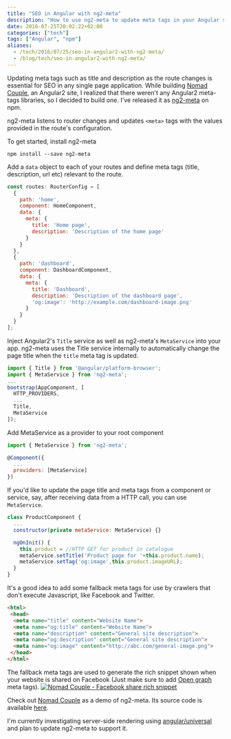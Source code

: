 ```yaml
---
title: "SEO in Angular with ng2-meta"
description: "How to use ng2-meta to update meta tags in your Angular site and improve your SEO"
date: 2016-07-25T20:02:22+02:00
categories: ["tech"]
tags: ["Angular", "npm"]
aliases:
  - /tech/2016/07/25/seo-in-angular2-with-ng2-meta/
  - /blog/tech/seo-in-angular2-with-ng2-meta/
---
```


Updating meta tags such as title and description as the route changes is essential for SEO in any single page application. While building [Nomad Couple](http://vinaygopinath.me/tech/2016/07/25/nomad-couple/), an Angular2 site, I realized that there weren't any Angular2 meta-tags libraries, so I decided to build one. I've released it as [ng2-meta](https://github.com/vinaygopinath/ng2-meta) on npm.

ng2-meta listens to router changes and updates `<meta>` tags with the values provided in the route's configuration.

To get started, install ng2-meta

```shell
npm install --save ng2-meta
```

Add a `data` object to each of your routes and define meta tags (title, description, url etc) relevant to the route.

```javascript
const routes: RouterConfig = [
  {
    path: 'home',
    component: HomeComponent,
    data: {
      meta: {
        title: 'Home page',
        description: 'Description of the home page'
      }
    }
  },
  {
    path: 'dashboard',
    component: DashboardComponent,
    data: {
      meta: {
        title: 'Dashboard',
        description: 'Description of the dashboard page',
        'og:image': 'http://example.com/dashboard-image.png'
      }
    }
  }
];
```

Inject Angular2's `Title` service as well as ng2-meta's `MetaService` into your app. ng2-meta uses the Title service internally to automatically change the page title when the `title` meta tag is updated.

```javascript
import { Title } from '@angular/platform-browser';
import { MetaService } from 'ng2-meta';
...
bootstrap(AppComponent, [
  HTTP_PROVIDERS,
  ...
  Title,
  MetaService
]);
```

Add MetaService as a provider to your root component

```javascript
import { MetaService } from 'ng2-meta';

@Component({
  ...
  providers: [MetaService]
})
```

If you'd like to update the page title and meta tags from a component or service, say, after receiving data from a HTTP call, you can use `MetaService`.

```javascript
class ProductComponent {
  ...
  constructor(private metaService: MetaService) {}

  ngOnInit() {
    this.product = //HTTP GET for product in catalogue
    metaService.setTitle('Product page for '+this.product.name);
    metaService.setTag('og:image',this.product.imageURL);
  }
}
```

It's a good idea to add some fallback meta tags for use by crawlers that don't execute Javascript, like Facebook and Twitter.

```html
<html>
 <head>
  <meta name="title" content="Website Name">
  <meta name="og:title" content="Website Name">
  <meta name="description" content="General site description">
  <meta name="og:description" content="General site description">
  <meta name="og:image" content="http://abc.com/general-image.png">
 </head>
</html>
```
The fallback meta tags are used to generate the rich snippet shown when your website is shared on Facebook (Just make sure to add [Open graph](http://ogp.me/) meta tags).
[![Nomad Couple - Facebook share rich snippet](/images/blog/ng2-meta/facebook-share.png)](/images/blog/ng2-meta/facebook-share.png)

Check out [Nomad Couple](https://nomadcouple.vinaygopinath.me) as a demo of ng2-meta. Its source code is available [here](https://github.com/vinaygopinath/NomadCouple).

I'm currently investigating server-side rendering using [angular/universal](https://github.com/angular/universal) and plan to update ng2-meta to support it.

